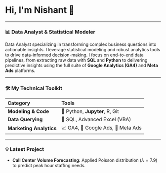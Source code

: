 # Hi, I'm Nishant 👋

---

### 📊 Data Analyst & Statistical Modeler

Data Analyst specializing in transforming complex business questions into actionable insights. I leverage statistical modeling and robust analytics tools to drive data-informed decision-making. I focus on end-to-end data pipelines, from extracting raw data with **SQL** and **Python** to delivering predictive insights using the full suite of **Google Analytics (GA4)** and **Meta Ads** platforms.

---

### 🛠️ My Technical Toolkit

| Category | Tools |
| :--- | :--- |
| **Modeling & Code** | 🐍 Python, **Jupyter**, R, Git |
| **Data Querying** | 🐘 SQL, Advanced Excel (VBA) |
| **Marketing Analytics** | 📈 GA4, 🎯 Google Ads, 📘 Meta Ads |

---

### 💡 Latest Project

* **Call Center Volume Forecasting:** Applied Poisson distribution ($\lambda = 7.9$) to predict peak hour staffing needs.
